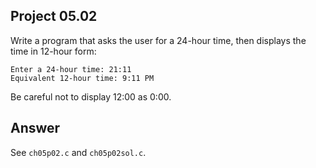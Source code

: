 ## Project 05.02
Write a program that asks the user for a 24-hour time, then displays the time in 12-hour form:
```
Enter a 24-hour time: 21:11
Equivalent 12-hour time: 9:11 PM
```
Be careful not to display 12:00 as 0:00.

## Answer
See ```ch05p02.c``` and ```ch05p02sol.c```.
